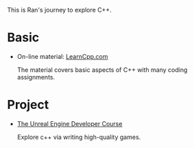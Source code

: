 This is Ran's journey to explore C++.

# Basic
- On-line material: [LearnCpp.com](https://www.learncpp.com/)

  The material covers basic aspects of C++ with many coding assignments.

# Project
- [The Unreal Engine Developer Course](https://www.udemy.com/unrealcourse/learn/v4/overview)

  Explore c++ via writing high-quality games.
